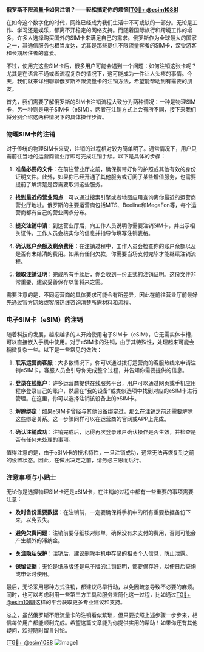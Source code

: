 **俄罗斯不限流量卡如何注销？——轻松搞定你的烦恼[[TG💪+ @esim1088](https://t.me/s/esim1088)]**

在如今这个数字化的时代，网络已经成为我们生活中不可或缺的一部分。无论是工作、学习还是娱乐，都离不开稳定的网络支持。而随着国际旅行和跨境工作的增多，许多人选择购买国外的SIM卡来满足自己的需求。俄罗斯作为全球最大的国家之一，其通信服务也相当发达，尤其是那些提供不限流量套餐的SIM卡，深受游客和长期居住者的喜爱。

不过，使用完这些SIM卡后，很多用户可能会遇到一个问题：如何注销这张卡呢？尤其是在语言不通或者流程复杂的情况下，这可能成为一件让人头疼的事情。今天，我们就来详细聊聊俄罗斯不限流量卡的注销方法，希望能帮助到有需要的朋友。

首先，我们需要了解俄罗斯的SIM卡注销流程大致分为两种情况：一种是物理SIM卡，另一种则是电子SIM卡（eSIM）。两者在注销方式上会有所不同，接下来我们将分别介绍这两种情况下的具体操作步骤。

### 物理SIM卡的注销

对于传统的物理SIM卡来说，注销的过程相对较为简单明了。通常情况下，用户只需前往当地的运营商营业厅即可完成注销手续。以下是具体的步骤：

1. **准备必要的文件**：在前往营业厅之前，确保携带好你的护照或其他有效的身份证明文件。此外，如果你已经开通了其他服务或订阅了某些增值服务，也需要提前了解清楚是否需要取消这些服务。

2. **找到最近的营业网点**：可以通过搜索引擎或者地图应用查询离你最近的运营商营业厅地址。俄罗斯的主要运营商包括MTS、Beeline和MegaFon等，每个运营商都有自己的营业网点分布。

3. **提交注销申请**：到达营业厅后，向工作人员说明你需要注销SIM卡，并出示相关证件。工作人员会核实你的信息并指导你填写注销表格。

4. **确认账户余额及剩余费用**：在注销过程中，工作人员会检查你的账户余额以及是否有未结清的费用。如果有任何欠款，你需要当场支付完毕才能继续注销流程。

5. **领取注销证明**：完成所有手续后，你会收到一份正式的注销证明。这份文件非常重要，建议妥善保存以备将来之需。

需要注意的是，不同运营商的具体要求可能会有所差异，因此在前往营业厅前最好先通过官方网站或客服热线咨询清楚所需材料和流程。

### 电子SIM卡（eSIM）的注销

随着科技的发展，越来越多的人开始使用电子SIM卡（eSIM），它无需实体卡槽，可以直接嵌入手机中使用。对于eSIM卡的注销，由于其特殊性，处理起来可能会稍微复杂一些。以下是一些常见的做法：

1. **联系运营商客服**：大多数情况下，你可以通过拨打运营商的客服热线来申请注销eSIM卡。客服人员会引导你完成整个过程，并告知你需要提供的信息。

2. **登录在线账户**：许多运营商提供在线服务平台，用户可以通过网页或手机应用程序登录自己的账户，然后在“我的设备”或类似选项中找到对应的eSIM卡进行管理。在这里，你可以选择注销该设备上的eSIM卡。

3. **解除绑定**：如果eSIM卡曾经与其他设备绑定过，那么在注销之前还需要解除这些绑定关系。这一步骤同样可以在运营商的官网或APP上完成。

4. **确认注销成功**：注销完成后，记得再次登录账户确认操作是否生效，并检查是否有任何未处理的事项。

值得注意的是，由于eSIM卡的技术特性，一旦注销成功，通常无法再恢复到之前的设置状态。因此，在做出决定之前，请务必三思而后行。

### 注意事项与小贴士

无论你是选择物理SIM卡还是eSIM卡，在注销的过程中都有一些重要的事项需要注意：

- **及时备份重要数据**：在注销前，一定要确保将手机中的所有重要数据备份下来，以免丢失。
  
- **避免欠费问题**：注销前要仔细核对账单，确保没有未支付的费用，否则可能会产生额外的滞纳金。

- **关注隐私保护**：注销后，建议删除手机中存储的相关个人信息，防止泄露。

- **保留证据**：无论是纸质版还是电子版的注销证明，都要保存好，以便日后查询或申诉时使用。

最后，无论采用哪种方式注销，都建议尽早行动，以免因疏忽导致不必要的麻烦。同时，也可以考虑利用一些第三方工具和服务来简化这一过程，比如通过[TG💪+ @esim1088](https://t.me/s/esim1088)这样的平台获取更多专业建议和支持。

总之，虽然俄罗斯不限流量卡的注销看似繁琐，但只要按照上述步骤一步步来，相信每位用户都能顺利完成。希望这篇文章能为你提供实用的帮助！如果你还有其他疑问，欢迎随时留言讨论。

[[TG💪+ @esim1088](https://t.me/s/esim1088) ![Image](https://i.postimg.cc/4NQfJmqS/Snipaste-2025-05-13-00-14-12.png)]